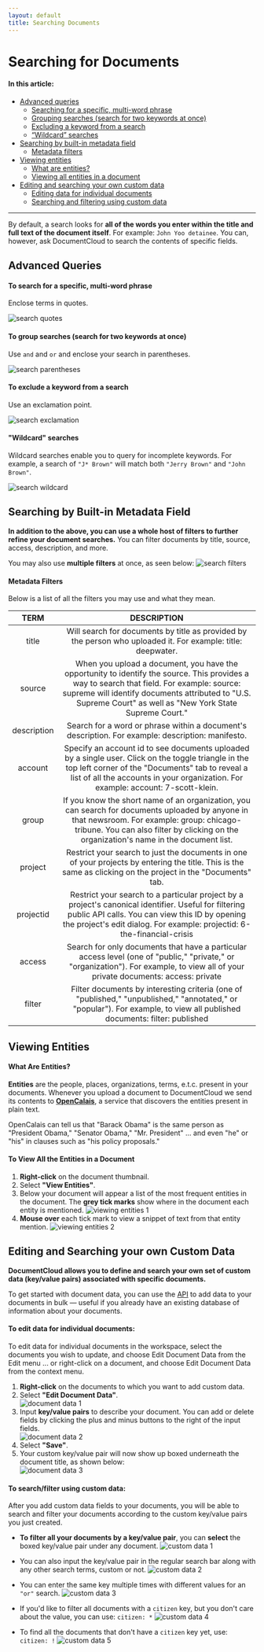 ```yaml
---
layout: default
title: Searching Documents
---
```


# Searching for Documents

#### In this article:
* [Advanced queries](#advanced-queries)
  - [Searching for a specific, multi-word phrase](#to-search-for-a-specific-multi-word-phrase)
  - [Grouping searches (search for two keywords at once)](#to-group-searches-search-for-two-keywords-at-once)
  - [Excluding a keyword from a search](#to-exclude-a-keyword-from-a-search)
  - [“Wildcard” searches](#wildcard-searches)
* [Searching by built-in metadata field](#searching-by-built-in-metadata-field)
  - [Metadata filters](#metadata-filters)
* [Viewing entities](#viewing-entities)
  - [What are entities?](#what-are-entities)
  - [Viewing all entities in a document](#to-view-all-the-entities-in-a-document)
* [Editing and searching your own custom data](#editing-and-searching-your-own-custom-data)
  - [Editing data for individual documents](#to-edit-data-for-individual-documents)
  - [Searching and filtering using custom data](#to-search-filter-using-custom-data)
      
***

By default, a search looks for **all of the words you enter within the title and full text of the document itself**. For example: `John Yoo detainee`. You can, however, ask DocumentCloud to search the contents of specific fields.
## Advanced Queries

#### To search for a specific, multi-word phrase
Enclose terms in quotes.

![search quotes](./images/search_documents/robert.png)

#### To group searches (search for two keywords at once)
Use `and` and `or` and enclose your search in parentheses.

![search parentheses](./images/search_documents/geithner.png)

#### To exclude a keyword from a search
Use an exclamation point.

![search exclamation](./images/search_documents/madoff.png)

#### "Wildcard" searches
Wildcard searches enable you to query for incomplete keywords. For example, a search of `"J* Brown"` will match both `"Jerry Brown"` and `"John Brown"`.

![search wildcard](./images/search_documents/wildcard.png)
## Searching by Built-in Metadata Field

**In addition to the above, you can use a whole host of filters to further refine your document searches.** You can filter documents by title, source, access, description, and more. 

You may also use **multiple filters** at once, as seen below:
![search filters](./images/search_documents/search_documents1.png)

#### Metadata Filters
Below is a list of all the filters you may use and what they mean.

**TERM**|**DESCRIPTION**
:-----:|:-----:
title|Will search for documents by title as provided by the person who uploaded it. For example: title: deepwater.
source|When you upload a document, you have the opportunity to identify the source. This provides a way to search that field. For example: source: supreme will identify documents attributed to "U.S. Supreme Court" as well as "New York State Supreme Court."
description|Search for a word or phrase within a document's description. For example: description: manifesto.
account|Specify an account id to see documents uploaded by a single user. Click on the toggle triangle in the top left corner of the "Documents" tab to reveal a list of all the accounts in your organization. For example: account: 7-scott-klein.
group|If you know the short name of an organization, you can search for documents uploaded by anyone in that newsroom. For example: group: chicago-tribune. You can also filter by clicking on the organization's name in the document list.
project|Restrict your search to just the documents in one of your projects by entering the title. This is the same as clicking on the project in the "Documents" tab.
projectid|Restrict your search to a particular project by a project's canonical identifier. Useful for filtering public API calls. You can view this ID by opening the project's edit dialog. For example: projectid: 6-the-financial-crisis
access|Search for only documents that have a particular access level (one of "public," "private," or "organization"). For example, to view all of your private documents: access: private
filter|Filter documents by interesting criteria (one of "published," "unpublished," "annotated," or "popular"). For example, to view all published documents: filter: published

## Viewing Entities

#### What Are Entities?
**Entities** are the people, places, organizations, terms, e.t.c. present in your documents. Whenever you upload a document to DocumentCloud we send its contents to [**OpenCalais**](http://www.opencalais.com), a service that discovers the entities present in plain text. 

OpenCalais can tell us that "Barack Obama" is the same person as "President Obama," "Senator Obama," "Mr. President" ... and even "he" or "his" in clauses such as "his policy proposals."

#### To View All the Entities in a Document
1. **Right-click** on the document thumbnail.
2. Select **"View Entities"**.
3. Below your document will appear a list of the most frequent entities in the document. The **grey tick marks** show where in the document each entity is mentioned.
    ![viewing entities 1](./images/search_documents/search_documents2.gif)
4. **Mouse over** each tick mark to view a snippet of text from that entity mention.
    ![viewing entities 2](./images/search_documents/search_documents3.gif)



## Editing and Searching your own Custom Data

**DocumentCloud allows you to define and search your own set of custom data (key/value pairs) associated with specific documents.**

To get started with document data, you can use the [API](api.html) to add data to your documents in bulk — useful if you already have an existing database of information about your documents.

#### To edit data for individual documents:

To edit data for individual documents in the workspace, select the documents you wish to update, and choose Edit Document Data from the Edit menu ... or right-click on a document, and choose Edit Document Data from the context menu.

1. **Right-click** on the documents to which you want to add custom data.
2. Select **"Edit Document Data"**.         
    ![document data 1](./images/search_documents/search_documents4.gif)
3. Input **key/value pairs** to describe your document. You can add or delete fields by clicking the plus and minus buttons to the right of the input fields.           
    ![document data 2](./images/search_documents/search_documents5.gif)
4. Select **"Save"**.
5. Your custom key/value pair will now show up boxed underneath the document title, as shown below:         
![document data 3](./images/search_documents/search_documents2.png)

#### To search/filter using custom data:

After you add custom data fields to your documents, you will be able to search and filter your documents according to the custom key/value pairs you just created.

* **To filter all your documents by a key/value pair**, you can **select** the boxed key/value pair under any document. 
![custom data 1](./images/search_documents/search_documents3.png)
* You can also input the key/value pair in the regular search bar along with any other search terms, custom or not.
![custom data 2](./images/search_documents/search_documents4.png)


* You can enter the same key multiple times with different values for an `"or"` search. 
![custom data 3](./images/search_documents/customboth.png)

* If you'd like to filter all documents with a `citizen` key, but you don't care about the value, you can use: `citizen: *`
![custom data 4](./images/search_documents/customall.png)

* To find all the documents that don't have a `citizen` key yet, use: `citizen: !`
![custom data 5](./images/search_documents/customnone.png)
